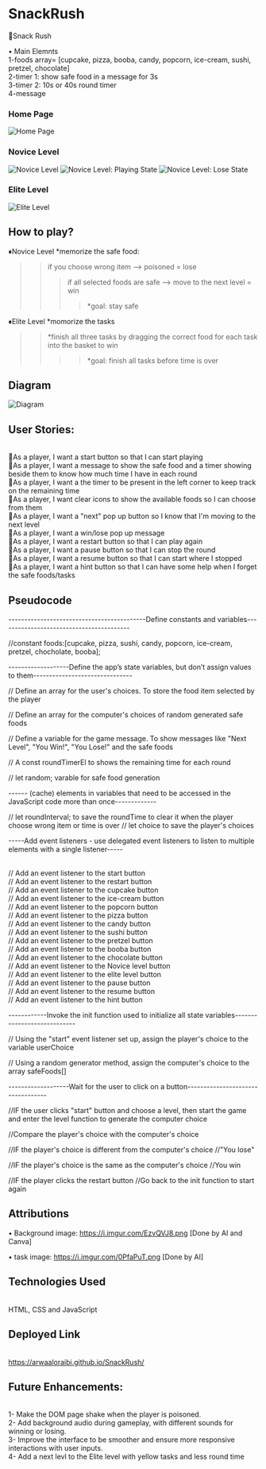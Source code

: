 # SnackRush

🌟Snack Rush

• Main Elemnts
</br>1-foods array= [cupcake, pizza, booba, candy, popcorn, ice-cream, sushi, pretzel, chocolate]
</br>2-timer 1: show safe food in a message for 3s
</br>3-timer 2: 10s or 40s round timer 
</br>4-message 


### Home Page
![Home Page](https://i.imgur.com/6YY6q5V.png)
### Novice Level
![Novice Level](https://i.imgur.com/B2q6bX5.png)
![Novice Level: Playing State](https://i.imgur.com/EHsHr13.png)
![Novice Level: Lose State](https://i.imgur.com/I46gJrd.png)
### Elite Level
![Elite Level](https://i.imgur.com/Yd0JfHs.png)

## How to play?

♦️Novice Level
*memorize the safe food: 
>>if you choose wrong item --> poisoned = lose
>>>if all selected foods are safe --> move to the next level = win
>>>>*goal: stay safe

♦️Elite Level
*momorize the tasks
>>*finish all three tasks by dragging the correct food for each task into the basket to win
>>>>*goal: finish all tasks before time is over


## Diagram

![Diagram](https://i.imgur.com/Wo0mIRI.png)

## User Stories:
</br>🐞As a player, I want a start button so that I can start playing
</br>🐞As a player, I want a message to show the safe food and a timer showing beside them to know how much time I have in each round
</br>🐞As a player, I want a the timer to be present in the left corner to keep track on the remaining time 
</br>🐞As a player, I want clear icons to show the available foods so I can choose from them 
</br>🐞As a player, I want a "next" pop up button so I know that I'm moving to the next level
</br>🐞As a player, I want a win/lose pop up message
</br>🐞As a player, I want a restart button so that I can play again
</br>🐞As a player, I want a pause button so that I can stop the round
</br>🐞As a player, I want a resume button so that I can start where I stopped
</br>🐞As a player, I want a hint button so that I can have some help when I forget the safe foods/tasks

## Pseudocode

-------------------------------------------Define constants and variables-----------------------------------------

//constant foods:[cupcake, pizza, sushi, candy, popcorn, ice-cream, pretzel, chocholate, booba];


-------------------Define the app’s state variables, but don’t assign values to them-------------------------------


// Define an array for the user's choices. To store the food item selected by the player

// Define an array for the computer's choices of random generated safe foods

// Define a variable for the game message. To show messages like "Next Level", "You Win!", "You Lose!" and the safe foods

// A const roundTimerEl to shows the remaining time for each round

// let random; varable for safe food generation 



------ (cache) elements in variables that need to be accessed in the JavaScript code more than once-------------


// let roundInterval; to save the roundTime to clear it when the player choose wrong item or time is over
// let choice to save the player's choices 

-----Add event listeners - use delegated event listeners to listen to multiple elements with a single listener-----

</br>// Add an event listener to the start button
</br>// Add an event listener to the restart button
</br>// Add an event listener to the cupcake button
</br>// Add an event listener to the ice-cream button
</br>// Add an event listener to the popcorn button
</br>// Add an event listener to the pizza button
</br>// Add an event listener to the candy button
</br>// Add an event listener to the sushi button
</br>// Add an event listener to the pretzel button
</br>// Add an event listener to the booba button
</br>// Add an event listener to the chocolate button
</br>// Add an event listener to the Novice level button
</br>// Add an event listener to the elite level button
</br>// Add an event listener to the pause button
</br>// Add an event listener to the resume button
</br>// Add an event listener to the hint button

------------Invoke the init function used to initialize all state variables----------------------------


// Using the "start" event listener set up, assign the player's choice to the variable userChoice

// Using a random generator method, assign the computer's choice to the array safeFoods[]

-------------------Wait for the user to click on a button----------------------------------

//IF the user clicks "start" button and choose a level, then start the game and enter the level function to generate the computer choice 

//Compare the player's choice with the computer's choice

//IF the player's choice is different from the computer's choice
       //"You lose" 

//IF the player's choice is the same as the computer's choice
       //You win 

//IF the player clicks the restart button 
       //Go back to the init function to start again
       

## Attributions
• Background image: https://i.imgur.com/EzvQVJ8.png [Done by AI and Canva]

• task image: https://i.imgur.com/0PfaPuT.png [Done by AI]


## Technologies Used 
</br> HTML, CSS and JavaScript


## Deployed Link
</br> https://arwaaloraibi.github.io/SnackRush/


## Future Enhancements:
</br>1- Make the DOM page shake when the player is poisoned.
</br>2- Add background audio during gameplay, with different sounds for winning or losing.
</br>3- Improve the interface to be smoother and ensure more responsive interactions with user inputs.
</br>4- Add a next levl to the Elite level with yellow tasks and less round time




